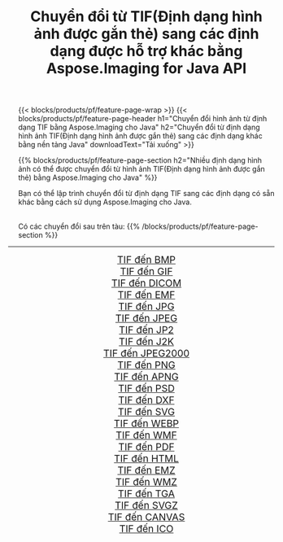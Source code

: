 ﻿---
title: Chuyển đổi từ TIF(Định dạng hình ảnh được gắn thẻ) sang các định dạng được hỗ trợ khác bằng Aspose.Imaging for Java API 
weight: 3920
url: /vi/java/conversion/from/tif/ 
lang: vi
langdirlevel: 2
locales: zh-hans,ja,it,ru,de,es,fr,nl,id,lt,pl,pt,vi,tr,ko,zh-hant,ar,hi,th,sv,cs,uk,he
description: Aspose.Imaging có thể dễ dàng chuyển đổi từ TIF(Định dạng hình ảnh được gắn thẻ) sang các định dạng khác bằng nền tảng Java
---

{{< blocks/products/pf/feature-page-wrap >}}
{{< blocks/products/pf/feature-page-header h1="Chuyển đổi hình ảnh từ định dạng TIF bằng Aspose.Imaging cho Java" h2="Chuyển đổi từ định dạng hình ảnh TIF(Định dạng hình ảnh được gắn thẻ) sang các định dạng khác bằng nền tảng Java" downloadText="Tải xuống" >}}


{{% blocks/products/pf/feature-page-section  h2="Nhiều định dạng hình ảnh có thể được chuyển đổi từ hình ảnh TIF(Định dạng hình ảnh được gắn thẻ) bằng Aspose.Imaging cho Java" %}}
<p align=justify>Bạn có thể lập trình chuyển đổi từ định dạng TIF sang các định dạng có sẵn khác bằng cách sử dụng
Aspose.Imaging cho Java. </p>
<br/>
Có các chuyển đổi sau trên tàu:
{{% /blocks/products/pf/feature-page-section %}}
<div class="container-fluid productfamilypage bg-gray">
    <div class="convertypes bg-gray agp-content section">
        <div class="container">
		<hr style="margin-left:-20px;"/>
		<div class="row other-converters" style="gap: 10px;font-size: 19px;text-align:center;">
		    <div class='col-md-2 other-converter remove-lp remove-rp'><a href="/imaging/vi/java/conversion/tif-to-bmp/" style="padding:15px;">TIF đến BMP</a></div><div class='col-md-2 other-converter remove-lp remove-rp'><a href="/imaging/vi/java/conversion/tif-to-gif/" style="padding:15px;">TIF đến GIF</a></div><div class='col-md-2 other-converter remove-lp remove-rp'><a href="/imaging/vi/java/conversion/tif-to-dicom/" style="padding:15px;">TIF đến DICOM</a></div><div class='col-md-2 other-converter remove-lp remove-rp'><a href="/imaging/vi/java/conversion/tif-to-emf/" style="padding:15px;">TIF đến EMF</a></div><div class='col-md-2 other-converter remove-lp remove-rp'><a href="/imaging/vi/java/conversion/tif-to-jpg/" style="padding:15px;">TIF đến JPG</a></div><div class='col-md-2 other-converter remove-lp remove-rp'><a href="/imaging/vi/java/conversion/tif-to-jpeg/" style="padding:15px;">TIF đến JPEG</a></div><div class='col-md-2 other-converter remove-lp remove-rp'><a href="/imaging/vi/java/conversion/tif-to-jp2/" style="padding:15px;">TIF đến JP2</a></div><div class='col-md-2 other-converter remove-lp remove-rp'><a href="/imaging/vi/java/conversion/tif-to-j2k/" style="padding:15px;">TIF đến J2K</a></div><div class='col-md-2 other-converter remove-lp remove-rp'><a href="/imaging/vi/java/conversion/tif-to-jpeg2000/" style="padding:15px;">TIF đến JPEG2000</a></div><div class='col-md-2 other-converter remove-lp remove-rp'><a href="/imaging/vi/java/conversion/tif-to-png/" style="padding:15px;">TIF đến PNG</a></div><div class='col-md-2 other-converter remove-lp remove-rp'><a href="/imaging/vi/java/conversion/tif-to-apng/" style="padding:15px;">TIF đến APNG</a></div><div class='col-md-2 other-converter remove-lp remove-rp'><a href="/imaging/vi/java/conversion/tif-to-psd/" style="padding:15px;">TIF đến PSD</a></div><div class='col-md-2 other-converter remove-lp remove-rp'><a href="/imaging/vi/java/conversion/tif-to-dxf/" style="padding:15px;">TIF đến DXF</a></div><div class='col-md-2 other-converter remove-lp remove-rp'><a href="/imaging/vi/java/conversion/tif-to-svg/" style="padding:15px;">TIF đến SVG</a></div><div class='col-md-2 other-converter remove-lp remove-rp'><a href="/imaging/vi/java/conversion/tif-to-webp/" style="padding:15px;">TIF đến WEBP</a></div><div class='col-md-2 other-converter remove-lp remove-rp'><a href="/imaging/vi/java/conversion/tif-to-wmf/" style="padding:15px;">TIF đến WMF</a></div><div class='col-md-2 other-converter remove-lp remove-rp'><a href="/imaging/vi/java/conversion/tif-to-pdf/" style="padding:15px;">TIF đến PDF</a></div><div class='col-md-2 other-converter remove-lp remove-rp'><a href="/imaging/vi/java/conversion/tif-to-html/" style="padding:15px;">TIF đến HTML</a></div><div class='col-md-2 other-converter remove-lp remove-rp'><a href="/imaging/vi/java/conversion/tif-to-emz/" style="padding:15px;">TIF đến EMZ</a></div><div class='col-md-2 other-converter remove-lp remove-rp'><a href="/imaging/vi/java/conversion/tif-to-wmz/" style="padding:15px;">TIF đến WMZ</a></div><div class='col-md-2 other-converter remove-lp remove-rp'><a href="/imaging/vi/java/conversion/tif-to-tga/" style="padding:15px;">TIF đến TGA</a></div><div class='col-md-2 other-converter remove-lp remove-rp'><a href="/imaging/vi/java/conversion/tif-to-svgz/" style="padding:15px;">TIF đến SVGZ</a></div><div class='col-md-2 other-converter remove-lp remove-rp'><a href="/imaging/vi/java/conversion/tif-to-canvas/" style="padding:15px;">TIF đến CANVAS</a></div><div class='col-md-2 other-converter remove-lp remove-rp'><a href="/imaging/vi/java/conversion/tif-to-ico/" style="padding:15px;">TIF đến ICO</a></div>
                </div>
        </div>
    </div>
</div>
<br/>


